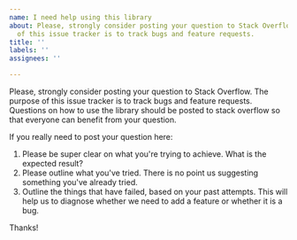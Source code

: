 ```yaml
---
name: I need help using this library
about: Please, strongly consider posting your question to Stack Overflow. The purpose
  of this issue tracker is to track bugs and feature requests.
title: ''
labels: ''
assignees: ''

---
```


Please, strongly consider posting your question to Stack Overflow. The purpose of this issue tracker is to track bugs and feature requests. Questions on how to use the library should be posted to stack overflow so that everyone can benefit from your question.

If you really need to post your question here:
1. Please be super clear on what you're trying to achieve. What is the expected result?
2. Please outline what you've tried. There is no point us suggesting something you've already tried.
3. Outline the things that have failed, based on your past attempts. This will help us to diagnose whether we need to add a feature or whether it is a bug.

Thanks!
